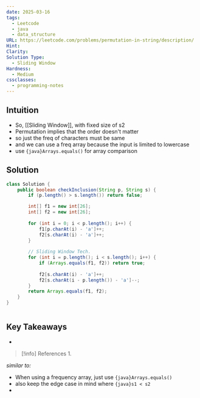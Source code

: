 ```yaml
---
date: 2025-03-16
tags:
  - Leetcode
  - java
  - data_structure
URL: https://leetcode.com/problems/permutation-in-string/description/
Hint: 
Clarity: 
Solution Type:
  - Sliding Window
Hardness:
  - Medium
cssclasses:
  - programming-notes
---
```

## Intuition
- So, [[Sliding Window]], with fixed size of s2
- Permutation implies that the order doesn't matter
- so just the freq of characters must be same 
- and we can use a freq array because the input is limited to lowercase
- use `{java}Arrays.equals()` for array comparison 
## Solution
```java title="Initial Attempt"
class Solution {
    public boolean checkInclusion(String p, String s) {
        if (p.length() > s.length()) return false;

        int[] f1 = new int[26]; 
        int[] f2 = new int[26];
        
        for (int i = 0; i < p.length(); i++) {
            f1[p.charAt(i) - 'a']++;
            f2[s.charAt(i) - 'a']++;
        }
        
        // Sliding Window Tech.
        for (int i = p.length(); i < s.length(); i++) {
            if (Arrays.equals(f1, f2)) return true;
            
            f2[s.charAt(i) - 'a']++;
            f2[s.charAt(i - p.length()) - 'a']--;
        }
        return Arrays.equals(f1, f2);
    }
}
```

```java fold title=""

```
## Key Takeaways
- 

> [!info] References
> 1. 

*similar to:* 
- When using a frequency array, just use `{java}Arrays.equals()` 
- also keep the edge case in mind where `{java}s1 < s2` 
- 